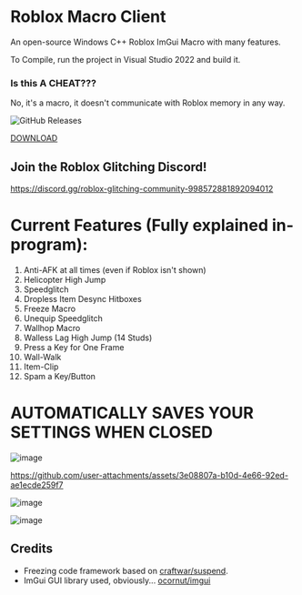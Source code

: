 # Roblox Macro Client
An open-source Windows C++ Roblox ImGui Macro with many features.

To Compile, run the project in Visual Studio 2022 and build it.

### Is this A CHEAT???
No, it's a macro, it doesn't communicate with Roblox memory in any way.

![GitHub Releases](https://img.shields.io/github/downloads/Spencer0187/Roblox-Macro-Utilities/total.svg)

[DOWNLOAD](https://github.com/Spencer0187/Roblox-Macro-Utilities/releases/tag/V2.6.0)

## Join the Roblox Glitching Discord!
https://discord.gg/roblox-glitching-community-998572881892094012

# Current Features (Fully explained in-program):

1. Anti-AFK at all times (even if Roblox isn't shown)
2. Helicopter High Jump
3. Speedglitch
4. Dropless Item Desync Hitboxes
5. Freeze Macro
6. Unequip Speedglitch
7. Wallhop Macro
8. Walless Lag High Jump (14 Studs)
9. Press a Key for One Frame
10. Wall-Walk
11. Item-Clip
12. Spam a Key/Button

# AUTOMATICALLY SAVES YOUR SETTINGS WHEN CLOSED

![image](https://github.com/user-attachments/assets/109144df-20d6-41a0-960e-a4d7149b22d4)

https://github.com/user-attachments/assets/3e08807a-b10d-4e66-92ed-ae1ecde259f7

![image](https://github.com/user-attachments/assets/252b0592-9e71-4fe3-a245-d0d9ce241336)

![image](https://github.com/user-attachments/assets/7c18b2fc-5f87-447d-9b7c-fa39e8367c27)


## Credits

- Freezing code framework based on [craftwar/suspend](https://github.com/craftwar/suspend).
- ImGui GUI library used, obviously... [ocornut/imgui](https://github.com/ocornut/imgui)
